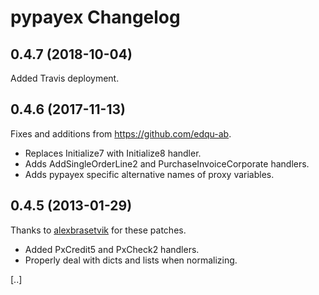 # pypayex Changelog

## 0.4.7 (2018-10-04)

Added Travis deployment.

## 0.4.6 (2017-11-13)
Fixes and additions from https://github.com/edqu-ab.

* Replaces Initialize7 with Initialize8 handler.
* Adds AddSingleOrderLine2 and PurchaseInvoiceCorporate handlers.
* Adds pypayex specific alternative names of proxy variables.


## 0.4.5 (2013-01-29)
Thanks to [alexbrasetvik](https://github.com/alexbrasetvik) for these patches.

* Added PxCredit5 and PxCheck2 handlers.
* Properly deal with dicts and lists when normalizing.

[..]
